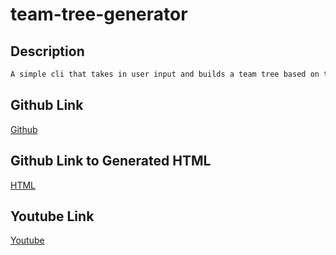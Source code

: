 # team-tree-generator

## Description
```md
A simple cli that takes in user input and builds a team tree based on that input. User can enter in a manager, any # of engineer, and any # of interns.
```

## Github Link
[Github](https://github.com/bhfreeman/team-tree-generator)

## Github Link to Generated HTML
[HTML](https://github.com/bhfreeman/team-tree-generator/blob/main/dist/index.html)

## Youtube Link
[Youtube](https://youtu.be/5_T536PfKM8)